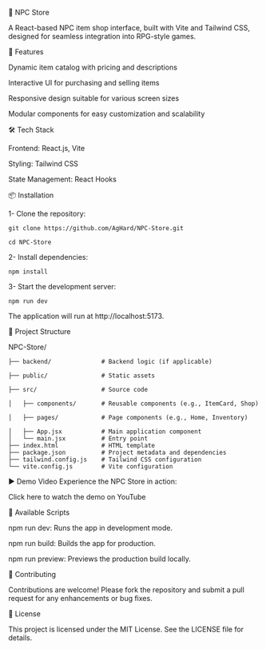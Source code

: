 🛒 NPC Store

A React-based NPC item shop interface, built with Vite and Tailwind CSS, designed for seamless integration into RPG-style games.

🚀 Features

Dynamic item catalog with pricing and descriptions

Interactive UI for purchasing and selling items

Responsive design suitable for various screen sizes

Modular components for easy customization and scalability

🛠️ Tech Stack

Frontend: React.js, Vite

Styling: Tailwind CSS

State Management: React Hooks

📦 Installation

1- Clone the repository:

    git clone https://github.com/AgHard/NPC-Store.git

    cd NPC-Store

2- Install dependencies:

    npm install

3- Start the development server:

    npm run dev

The application will run at http://localhost:5173.

📁 Project Structure

NPC-Store/

    ├── backend/              # Backend logic (if applicable)

    ├── public/               # Static assets

    ├── src/                  # Source code

    │   ├── components/       # Reusable components (e.g., ItemCard, Shop)

    │   ├── pages/            # Page components (e.g., Home, Inventory)

    │   ├── App.jsx           # Main application component
    │   └── main.jsx          # Entry point
    ├── index.html            # HTML template
    ├── package.json          # Project metadata and dependencies
    ├── tailwind.config.js    # Tailwind CSS configuration
    └── vite.config.js        # Vite configuration
▶️ Demo Video
Experience the NPC Store in action:

Click here to watch the demo on YouTube


🧪 Available Scripts

npm run dev: Runs the app in development mode.

npm run build: Builds the app for production.

npm run preview: Previews the production build locally.

🤝 Contributing

Contributions are welcome! Please fork the repository and submit a pull request for any enhancements or bug fixes.

📄 License

This project is licensed under the MIT License. See the LICENSE file for details.
